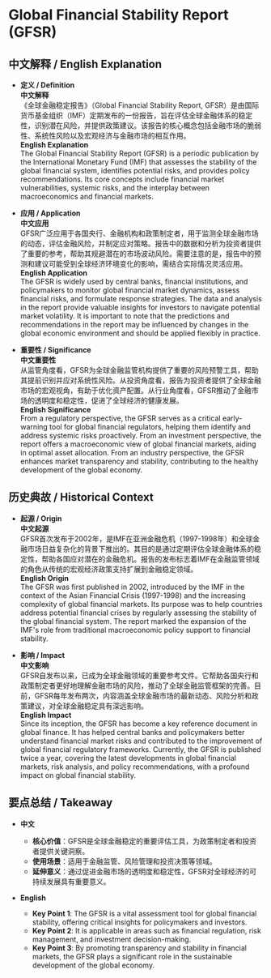 # Global Financial Stability Report (GFSR)

## 中文解释 / English Explanation

* **定义 / Definition**  
  **中文解释**  
  《全球金融稳定报告》（Global Financial Stability Report, GFSR）是由国际货币基金组织（IMF）定期发布的一份报告，旨在评估全球金融体系的稳定性，识别潜在风险，并提供政策建议。该报告的核心概念包括金融市场的脆弱性、系统性风险以及宏观经济与金融市场的相互作用。  
  **English Explanation**  
  The Global Financial Stability Report (GFSR) is a periodic publication by the International Monetary Fund (IMF) that assesses the stability of the global financial system, identifies potential risks, and provides policy recommendations. Its core concepts include financial market vulnerabilities, systemic risks, and the interplay between macroeconomics and financial markets.

* **应用 / Application**  
  **中文应用**  
  GFSR广泛应用于各国央行、金融机构和政策制定者，用于监测全球金融市场的动态，评估金融风险，并制定应对策略。报告中的数据和分析为投资者提供了重要的参考，帮助其规避潜在的市场波动风险。需要注意的是，报告中的预测和建议可能受到全球经济环境变化的影响，需结合实际情况灵活应用。  
  **English Application**  
  The GFSR is widely used by central banks, financial institutions, and policymakers to monitor global financial market dynamics, assess financial risks, and formulate response strategies. The data and analysis in the report provide valuable insights for investors to navigate potential market volatility. It is important to note that the predictions and recommendations in the report may be influenced by changes in the global economic environment and should be applied flexibly in practice.

* **重要性 / Significance**  
  **中文重要性**  
  从监管角度看，GFSR为全球金融监管机构提供了重要的风险预警工具，帮助其提前识别并应对系统性风险。从投资角度看，报告为投资者提供了全球金融市场的宏观视角，有助于优化资产配置。从行业角度看，GFSR推动了金融市场的透明度和稳定性，促进了全球经济的健康发展。  
  **English Significance**  
  From a regulatory perspective, the GFSR serves as a critical early-warning tool for global financial regulators, helping them identify and address systemic risks proactively. From an investment perspective, the report offers a macroeconomic view of global financial markets, aiding in optimal asset allocation. From an industry perspective, the GFSR enhances market transparency and stability, contributing to the healthy development of the global economy.

## 历史典故 / Historical Context

* **起源 / Origin**  
  **中文起源**  
  GFSR首次发布于2002年，是IMF在亚洲金融危机（1997-1998年）和全球金融市场日益复杂化的背景下推出的。其目的是通过定期评估全球金融体系的稳定性，帮助各国应对潜在的金融危机。报告的发布标志着IMF在金融监管领域的角色从传统的宏观经济政策支持扩展到金融稳定领域。  
  **English Origin**  
  The GFSR was first published in 2002, introduced by the IMF in the context of the Asian Financial Crisis (1997-1998) and the increasing complexity of global financial markets. Its purpose was to help countries address potential financial crises by regularly assessing the stability of the global financial system. The report marked the expansion of the IMF's role from traditional macroeconomic policy support to financial stability.

* **影响 / Impact**  
  **中文影响**  
  GFSR自发布以来，已成为全球金融领域的重要参考文件。它帮助各国央行和政策制定者更好地理解金融市场的风险，推动了全球金融监管框架的完善。目前，GFSR每年发布两次，内容涵盖全球金融市场的最新动态、风险分析和政策建议，对全球金融稳定具有深远影响。  
  **English Impact**  
  Since its inception, the GFSR has become a key reference document in global finance. It has helped central banks and policymakers better understand financial market risks and contributed to the improvement of global financial regulatory frameworks. Currently, the GFSR is published twice a year, covering the latest developments in global financial markets, risk analysis, and policy recommendations, with a profound impact on global financial stability.

## 要点总结 / Takeaway

* **中文**  
  - **核心价值**：GFSR是全球金融稳定的重要评估工具，为政策制定者和投资者提供关键洞察。  
  - **使用场景**：适用于金融监管、风险管理和投资决策等领域。  
  - **延伸意义**：通过促进金融市场的透明度和稳定性，GFSR对全球经济的可持续发展具有重要意义。  

* **English**  
  - **Key Point 1**: The GFSR is a vital assessment tool for global financial stability, offering critical insights for policymakers and investors.  
  - **Key Point 2**: It is applicable in areas such as financial regulation, risk management, and investment decision-making.  
  - **Key Point 3**: By promoting transparency and stability in financial markets, the GFSR plays a significant role in the sustainable development of the global economy.